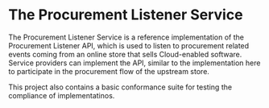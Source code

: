 # The Procurement Listener Service #


The Procurement Listener Service is a reference implementation of the 
Procurement Listener API, which is used to listen to procurement related
events coming from an online store that sells Cloud-enabled software. 
Service providers can implement the API, similar to the implementation
here to participate in the procurement flow of the upstream store.

<p>This project also contains a basic conformance suite for testing the
compliance of implementatinos.
